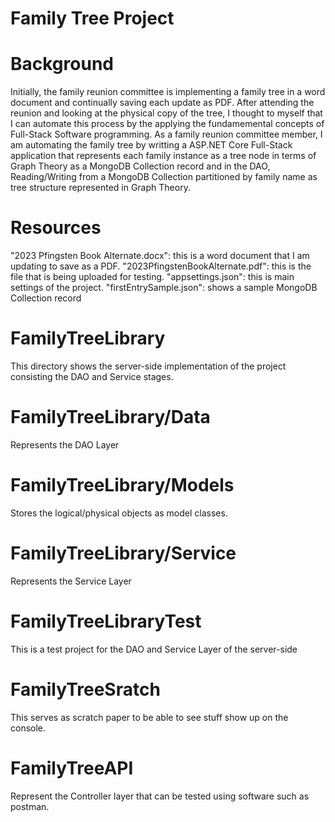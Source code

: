 # Family Tree Project
# Background
Initially, the family reunion committee is implementing a family tree in a word document and continually saving each update as PDF. After attending the reunion and looking at the physical copy of the tree, I thought to myself that I can automate this process by the applying the fundamemental concepts of Full-Stack Software programming. As a family reunion committee member, I am automating the family tree by writting a ASP.NET Core Full-Stack application that represents each family instance as a tree node in terms of Graph Theory as a MongoDB Collection record and in the DAO, Reading/Writing from a MongoDB Collection partitioned by family name as tree structure represented in Graph Theory.

# Resources
"2023 Pfingsten Book Alternate.docx": this is a word document that I am updating to save as a PDF.
"2023PfingstenBookAlternate.pdf": this is the file that is being uploaded for testing.
"appsettings.json": this is main settings of the project.
"firstEntrySample.json": shows a sample MongoDB Collection record

# FamilyTreeLibrary
This directory shows the server-side implementation of the project consisting the DAO and Service stages.
# FamilyTreeLibrary/Data
Represents the DAO Layer

# FamilyTreeLibrary/Models
Stores the logical/physical objects as model classes.

# FamilyTreeLibrary/Service
Represents the Service Layer

# FamilyTreeLibraryTest
This is a test project for the DAO and Service Layer of the server-side

# FamilyTreeSratch
This serves as scratch paper to be able to see stuff show up on the console.

# FamilyTreeAPI
Represent the Controller layer that can be tested using software such as postman.